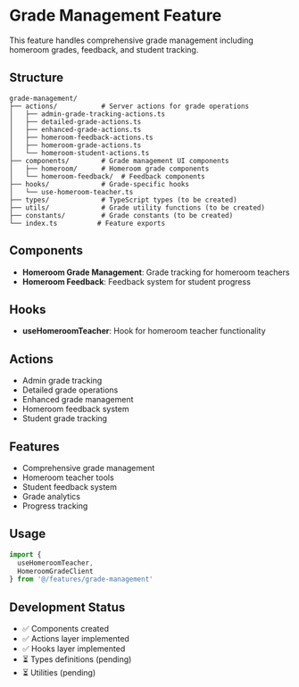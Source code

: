 # Grade Management Feature

This feature handles comprehensive grade management including homeroom grades, feedback, and student tracking.

## Structure

```
grade-management/
├── actions/           # Server actions for grade operations
│   ├── admin-grade-tracking-actions.ts
│   ├── detailed-grade-actions.ts
│   ├── enhanced-grade-actions.ts
│   ├── homeroom-feedback-actions.ts
│   ├── homeroom-grade-actions.ts
│   └── homeroom-student-actions.ts
├── components/        # Grade management UI components
│   ├── homeroom/      # Homeroom grade components
│   └── homeroom-feedback/  # Feedback components
├── hooks/             # Grade-specific hooks
│   └── use-homeroom-teacher.ts
├── types/             # TypeScript types (to be created)
├── utils/             # Grade utility functions (to be created)
├── constants/         # Grade constants (to be created)
└── index.ts          # Feature exports
```

## Components

- **Homeroom Grade Management**: Grade tracking for homeroom teachers
- **Homeroom Feedback**: Feedback system for student progress

## Hooks

- **useHomeroomTeacher**: Hook for homeroom teacher functionality

## Actions

- Admin grade tracking
- Detailed grade operations
- Enhanced grade management
- Homeroom feedback system
- Student grade tracking

## Features

- Comprehensive grade management
- Homeroom teacher tools
- Student feedback system
- Grade analytics
- Progress tracking

## Usage

```typescript
import { 
  useHomeroomTeacher,
  HomeroomGradeClient 
} from '@/features/grade-management'
```

## Development Status

- ✅ Components created
- ✅ Actions layer implemented
- ✅ Hooks layer implemented
- ⏳ Types definitions (pending)
- ⏳ Utilities (pending)
